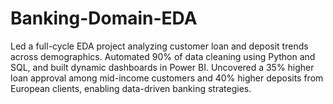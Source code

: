# Banking-Domain-EDA
Led a full-cycle EDA project analyzing customer loan and deposit trends across demographics. Automated 90% of data cleaning using Python and SQL, and built dynamic dashboards in Power BI. Uncovered a 35% higher loan approval among mid-income customers and 40% higher deposits from European clients, enabling data-driven banking strategies.
